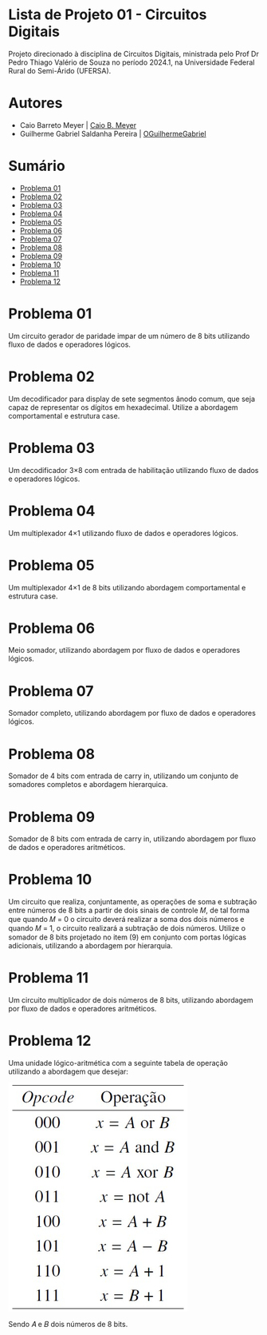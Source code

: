 # Lista de Projeto 01 - Circuitos Digitais
Projeto direcionado à disciplina de Circuitos Digitais, ministrada pelo Prof Dr Pedro Thiago Valério de Souza no período 2024.1, na Universidade Federal Rural do Semi-Árido (UFERSA).

# Autores 
- Caio Barreto Meyer | [Caio B. Meyer](https://github.com/TaiCaio) 
- Guilherme Gabriel Saldanha Pereira | [OGuilhermeGabriel](https://github.com/OGuilhermeGabriel)

# Sumário 
- [Problema 01](#problema-01)
- [Problema 02](#problema-02)
- [Problema 03](#problema-03)
- [Problema 04](#problema-04)
- [Problema 05](#problema-05)
- [Problema 06](#problema-06)
- [Problema 07](#problema-07)
- [Problema 08](#problema-08)
- [Problema 09](#problema-09)
- [Problema 10](#problema-10)
- [Problema 11](#problema-11)
- [Problema 12](#problema-12)


# Problema 01
Um circuito gerador de paridade impar de um número de 8 bits utilizando fluxo de dados e operadores lógicos.

# Problema 02
Um decodificador para display de sete segmentos ânodo comum, que seja capaz de representar os dígitos em hexadecimal. Utilize a abordagem comportamental e estrutura case.

# Problema 03
Um decodificador 3×8 com entrada de habilitação utilizando fluxo de dados e operadores lógicos.

# Problema 04
Um multiplexador 4×1 utilizando fluxo de dados e operadores lógicos.

# Problema 05
Um multiplexador 4×1 de 8 bits utilizando abordagem comportamental e estrutura case.

# Problema 06
Meio somador, utilizando abordagem por fluxo de dados e operadores lógicos.

# Problema 07
Somador completo, utilizando abordagem por fluxo de dados e operadores lógicos.

# Problema 08
Somador de 4 bits com entrada de carry in, utilizando um conjunto de somadores completos e abordagem hierarquica.

# Problema 09
Somador de 8 bits com entrada de carry in, utilizando abordagem por fluxo de dados e operadores aritméticos.

# Problema 10
Um circuito que realiza, conjuntamente, as operações de soma e subtração entre números de 8 bits a partir de dois sinais de controle 𝑀, de tal forma que quando 𝑀 = 0 o circuito deverá realizar a soma dos dois números e quando 𝑀 = 1, o circuito realizará a subtração de dois números. Utilize o somador de 8 bits projetado no item (9) em conjunto com portas lógicas adicionais, utilizando a abordagem por hierarquia.

# Problema 11
Um circuito multiplicador de dois números de 8 bits, utilizando abordagem por fluxo de dados e
operadores aritméticos.

# Problema 12
Uma unidade lógico-aritmética com a seguinte tabela de operação utilizando a abordagem que desejar:

![P12OPC](/Problema%2012/Problema%2012%20-%20Assets/opcode.jpg)

Sendo 𝐴 e 𝐵 dois números de 8 bits.